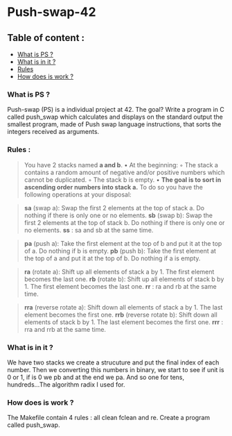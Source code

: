 # Push-swap-42

## Table of content :
* [What is PS ?](#what-is-PS-)
* [What is in it ?](#what-is-in-it-)
* [Rules](#rules-)
* [How does is work ?](#how-does-is-work-)

### What is PS ?
 Push-swap (PS) is a individual project at 42.
 The goal? Write a program in C called push_swap which calculates and displays
 on the standard output the smallest program, made of Push swap language instructions,
 that sorts the integers received as arguments.
 ### Rules :
 
 >You have 2 stacks named **a and b**.
• At the beginning:
◦ The stack a contains a random amount of negative and/or positive numbers
which cannot be duplicated.
◦ The stack b is empty.
• **The goal is to sort in ascending order numbers into stack a.** To do so you have the
following operations at your disposal:

>**sa** (swap a): Swap the first 2 elements at the top of stack a.
Do nothing if there is only one or no elements.
**sb** (swap b): Swap the first 2 elements at the top of stack b.
Do nothing if there is only one or no elements.
**ss** : sa and sb at the same time.

>**pa** (push a): Take the first element at the top of b and put it at the top of a.
Do nothing if b is empty.
**pb** (push b): Take the first element at the top of a and put it at the top of b.
Do nothing if a is empty.

>**ra** (rotate a): Shift up all elements of stack a by 1.
The first element becomes the last one.
**rb** (rotate b): Shift up all elements of stack b by 1.
The first element becomes the last one.
**rr** : ra and rb at the same time.

>**rra** (reverse rotate a): Shift down all elements of stack a by 1.
The last element becomes the first one.
**rrb** (reverse rotate b): Shift down all elements of stack b by 1.
The last element becomes the first one.
**rrr** : rra and rrb at the same time.
### What is in it ?
 We have two stacks we create a strucuture and put the final index of each number. Then we converting this numbers in binary, we start to see if unit is 0 or 1, if is 0 we pb and at the end we pa. And so one for tens, hundreds...The algorithm radix I used for.

### How does is work ?
The Makefile contain 4 rules : all clean fclean and re.
Create a program called push_swap.
<a href="https://zupimages.net/viewer.php?id=22/12/c0qs.png"><img src="https://zupimages.net/up/22/12/c0qs.png" alt="" /></a>
<a href="https://zupimages.net/viewer.php?id=22/12/f1cs.png"><img src="https://zupimages.net/up/22/12/f1cs.png" alt="" /></a>
